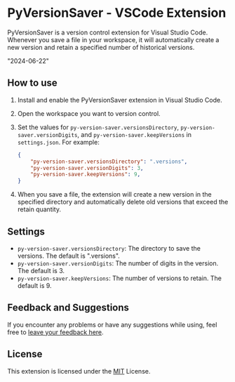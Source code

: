 # PyVersionSaver - VSCode Extension

PyVersionSaver is a version control extension for Visual Studio Code. Whenever you save a file in your workspace, it will automatically create a new version and retain a specified number of historical versions.

 "2024-06-22"

## How to use

1. Install and enable the PyVersionSaver extension in Visual Studio Code.
2. Open the workspace you want to version control.
3. Set the values for `py-version-saver.versionsDirectory`, `py-version-saver.versionDigits`, and `py-version-saver.keepVersions` in `settings.json`. For example:

    ```json
    {
        "py-version-saver.versionsDirectory": ".versions",
        "py-version-saver.versionDigits": 3,
        "py-version-saver.keepVersions": 9,
    }
    ```

4. When you save a file, the extension will create a new version in the specified directory and automatically delete old versions that exceed the retain quantity.

## Settings

- `py-version-saver.versionsDirectory`: The directory to save the versions. The default is ".versions".
- `py-version-saver.versionDigits`: The number of digits in the version. The default is 3.
- `py-version-saver.keepVersions`: The number of versions to retain. The default is 9.

## Feedback and Suggestions

If you encounter any problems or have any suggestions while using, feel free to [leave your feedback here](your-feedback-link).

## License

This extension is licensed under the [MIT](LICENSE) License.
